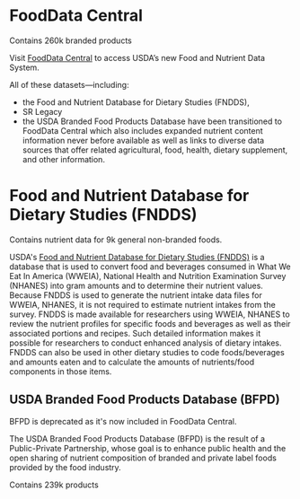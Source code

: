 
# FoodData Central

Contains 260k branded products

Visit [FoodData Central](https://fdc.nal.usda.gov/) to access USDA’s new Food and Nutrient Data System. 

All of these datasets—including:
- the Food and Nutrient Database for Dietary Studies (FNDDS),
- SR Legacy
- the USDA Branded Food Products Database
have been transitioned to FoodData Central which also includes expanded nutrient content information never before available as well as links to diverse data sources that offer related agricultural, food, health, dietary supplement, and other information.


# Food and Nutrient Database for Dietary Studies (FNDDS)

Contains nutrient data for 9k general non-branded foods. 

USDA's [Food and Nutrient Database for Dietary Studies (FNDDS)](https://data.nal.usda.gov/dataset/food-and-nutrient-database-dietary-studies-fndds) is a database that is used to convert food and beverages consumed in What We Eat In America (WWEIA), National Health and Nutrition Examination Survey (NHANES) into gram amounts and to determine their nutrient values. Because FNDDS is used to generate the nutrient intake data files for WWEIA, NHANES, it is not required to estimate nutrient intakes from the survey. FNDDS is made available for researchers using WWEIA, NHANES to review the nutrient profiles for specific foods and beverages as well as their associated portions and recipes. Such detailed information makes it possible for researchers to conduct enhanced analysis of dietary intakes. FNDDS can also be used in other dietary studies to code foods/beverages and amounts eaten and to calculate the amounts of nutrients/food components in those items.


## USDA Branded Food Products Database (BFPD)

BFPD is deprecated as it's now included in FoodData Central.

The USDA Branded Food Products Database (BFPD) is the result of a Public-Private Partnership, whose goal is to enhance public health and the open sharing of nutrient composition of branded and private label foods provided by the food industry.

Contains 239k products